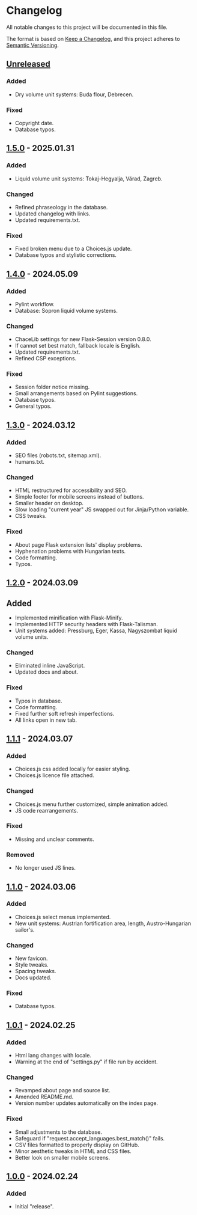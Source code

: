 # Changelog

All notable changes to this project will be documented in this file.

The format is based on [Keep a Changelog](https://keepachangelog.com/en/1.1.0/),
and this project adheres to [Semantic Versioning](https://semver.org/spec/v2.0.0.html).

## [Unreleased]

### Added

- Dry volume unit systems: Buda flour, Debrecen.

### Fixed

- Copyright date.
- Database typos.

## [1.5.0] - 2025.01.31

### Added

- Liquid volume unit systems: Tokaj-Hegyalja, Várad, Zagreb.

### Changed

- Refined phraseology in the database.
- Updated changelog with links.
- Updated requirements.txt.

### Fixed

- Fixed broken menu due to a Choices.js update.
- Database typos and stylistic corrections.

## [1.4.0] - 2024.05.09

### Added

- Pylint workflow.
- Database: Sopron liquid volume systems.

### Changed

- ChaceLib settings for new Flask-Session version 0.8.0.
- If cannot set best match, fallback locale is English.
- Updated requirements.txt.
- Refined CSP exceptions.

### Fixed

- Session folder notice missing.
- Small arrangements based on Pylint suggestions.
- Database typos.
- General typos.

## [1.3.0] - 2024.03.12

### Added

- SEO files (robots.txt, sitemap.xml).
- humans.txt.

### Changed

- HTML restructured for accessibility and SEO.
- Simple footer for mobile screens instead of buttons.
- Smaller header on desktop.
- Slow loading "current year" JS swapped out for Jinja/Python variable.
- CSS tweaks.

### Fixed

- About page Flask extension lists' display problems.
- Hyphenation problems with Hungarian texts.
- Code formatting.
- Typos.

## [1.2.0] - 2024.03.09

## Added

- Implemented minification with Flask-Minify.
- Implemented HTTP security headers with Flask-Talisman.
- Unit systems added: Pressburg, Eger, Kassa, Nagyszombat liquid volume units.

### Changed

- Eliminated inline JavaScript.
- Updated docs and about.

### Fixed

- Typos in database.
- Code formatting.
- Fixed further soft refresh imperfections.
- All links open in new tab.

## [1.1.1] - 2024.03.07

### Added

- Choices.js css added locally for easier styling.
- Choices.js licence file attached.

### Changed

- Choices.js menu further customized, simple animation added.
- JS code rearrangements.

### Fixed

- Missing and unclear comments.

### Removed

- No longer used JS lines.

## [1.1.0] - 2024.03.06

### Added

- Choices.js select menus implemented.
- New unit systems: Austrian fortification area, length, Austro-Hungarian sailor's.

### Changed

- New favicon.
- Style tweaks.
- Spacing tweaks.
- Docs updated.

### Fixed

- Database typos.

## [1.0.1] - 2024.02.25

### Added

- Html lang changes with locale.
- Warning at the end of "settings.py" if file run by accident.

### Changed

- Revamped about page and source list.
- Amended README.md.
- Version number updates automatically on the index page.

### Fixed

- Small adjustments to the database.
- Safeguard if "request.accept_languages.best_match()" fails.
- CSV files formatted to properly display on GitHub.
- Minor aesthetic tweaks in HTML and CSS files.
- Better look on smaller mobile screens.

## [1.0.0] - 2024.02.24

### Added

- Initial "release".

[Unreleased]: https://github.com/OperaVaria/unit-converter-web/compare/1.5.0...HEAD
[1.5.0]: https://github.com/OperaVaria/unit-converter-web/compare/1.4.0...1.5.0
[1.4.0]: https://github.com/OperaVaria/unit-converter-web/compare/1.3.0...1.4.0
[1.3.0]: https://github.com/OperaVaria/unit-converter-web/compare/1.2.0...1.3.0
[1.2.0]: https://github.com/OperaVaria/unit-converter-web/compare/1.1.1...1.2.0
[1.1.1]: https://github.com/OperaVaria/unit-converter-web/compare/1.1.0...1.1.1
[1.1.0]: https://github.com/OperaVaria/unit-converter-web/compare/1.0.1...1.1.0
[1.0.1]: https://github.com/OperaVaria/unit-converter-web/compare/1.0.0...1.0.1
[1.0.0]: https://github.com/OperaVaria/unit-converter-web/releases/tag/1.0.0
